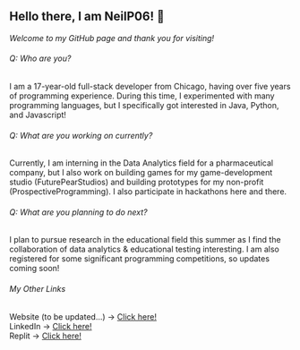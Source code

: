 ## Hello there, I am NeilP06! 👋 
_Welcome to my GitHub page and thank you for visiting!_

###### Q: Who are you? 
I am a 17-year-old full-stack developer from Chicago, having over five years of programming experience. During this time, I experimented with many programming languages, but I specifically got interested in Java, Python, and Javascript!

###### Q: What are you working on currently?
Currently, I am interning in the Data Analytics field for a pharmaceutical company, but I also work on building games for my game-development studio (FuturePearStudios) and building prototypes for my non-profit (ProspectiveProgramming). I  also participate in hackathons here and there.

###### Q: What are you planning to do next?
I plan to pursue research in the educational field this summer as I find the collaboration of data analytics & educational testing interesting. I am also registered for some significant programming competitions, so updates coming soon!

###### My Other Links
Website (to be updated...) → [Click here!](https://neilp06.net/) <br>
LinkedIn → [Click here!](https://linkedin.com/in/neilpurohit06) <br>
Replit → [Click here!](https://replit.com/@neilpurohit06) <br>
